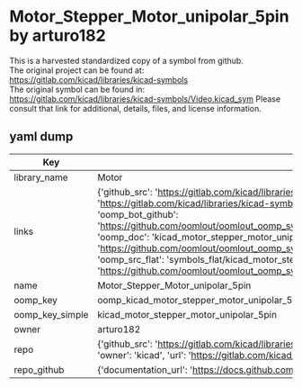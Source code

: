 # Motor_Stepper_Motor_unipolar_5pin by arturo182  
This is a harvested standardized copy of a symbol from github.  
The original project can be found at:  
https://gitlab.com/kicad/libraries/kicad-symbols  
The original symbol can be found in:
https://gitlab.com/kicad/libraries/kicad-symbols/Video.kicad_sym
Please consult that link for additional, details, files, and license information.  
## yaml dump  
| Key | Value |  
| --- | --- |  
| library_name | Motor |  
| links | {'github_src': 'https://gitlab.com/kicad/libraries/kicad-symbols/Video.kicad_sym', 'github_src_repo': 'https://gitlab.com/kicad/libraries/kicad-symbols', 'oomp_bot': 'kicad_motor_stepper_motor_unipolar_5pin/working', 'oomp_bot_github': 'https://github.com/oomlout/oomlout_oomp_symbol_bot/tree/main/kicad_motor_stepper_motor_unipolar_5pin/working', 'oomp_doc': 'kicad_motor_stepper_motor_unipolar_5pin/working', 'oomp_doc_github': 'https://github.com/oomlout/oomlout_oomp_symbol_doc/tree/main/kicad_motor_stepper_motor_unipolar_5pin/working', 'oomp_src_flat': 'symbols_flat/kicad_motor_stepper_motor_unipolar_5pin/working', 'oomp_src_flat_github': 'https://github.com/oomlout/oomlout_oomp_symbol_src/tree/main/kicad_motor_stepper_motor_unipolar_5pin/working'} |  
| name | Motor_Stepper_Motor_unipolar_5pin |  
| oomp_key | oomp_kicad_motor_stepper_motor_unipolar_5pin |  
| oomp_key_simple | kicad_motor_stepper_motor_unipolar_5pin |  
| owner | arturo182 |  
| repo | {'github_src': 'https://gitlab.com/kicad/libraries/kicad-symbols/Video.kicad_sym', 'name': 'libraries/kicad-symbols', 'owner': 'kicad', 'url': 'https://gitlab.com/kicad/libraries/kicad-symbols'} |  
| repo_github | {'documentation_url': 'https://docs.github.com/rest/repos/repos#get-a-repository', 'message': 'Not Found'} |  


